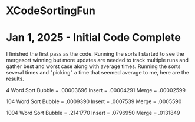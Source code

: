 # XCodeSortingFun

# Jan 1, 2025 - Initial Code Complete
I finished the first pass as the code.  Running the sorts I started to see the mergesort winning but more updates are needed to track multiple runs and gather best and worst case along with average times.  Running the sorts several times and "picking" a time that seemed average to me, here are the results.

4 Word Sort
Bubble = .00003696
Insert = .00004291
Merge  = .00002599

104 Word Sort
Bubble = .0009390
Insert = .0007539
Merge  = .0005590

1004 Word Sort
Bubble = .2141770
Insert = .0796950
Merge  = .0131849
